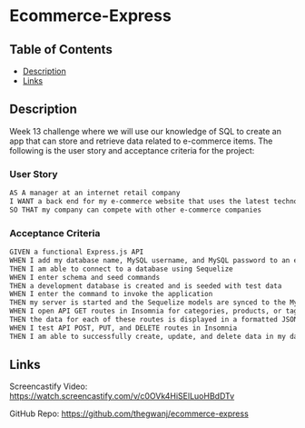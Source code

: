 # Ecommerce-Express
## Table of Contents
- [Description](#description)
- [Links](#links)

## Description 
Week 13 challenge where we will use our knowledge of SQL to create an app that can store and retrieve data related to e-commerce items. The following is the user story and acceptance criteria for the project:

### User Story

```md
AS A manager at an internet retail company
I WANT a back end for my e-commerce website that uses the latest technologies
SO THAT my company can compete with other e-commerce companies
```

### Acceptance Criteria

```md
GIVEN a functional Express.js API
WHEN I add my database name, MySQL username, and MySQL password to an environment variable file
THEN I am able to connect to a database using Sequelize
WHEN I enter schema and seed commands
THEN a development database is created and is seeded with test data
WHEN I enter the command to invoke the application
THEN my server is started and the Sequelize models are synced to the MySQL database
WHEN I open API GET routes in Insomnia for categories, products, or tags
THEN the data for each of these routes is displayed in a formatted JSON
WHEN I test API POST, PUT, and DELETE routes in Insomnia
THEN I am able to successfully create, update, and delete data in my database
```

## Links
Screencastify Video: https://watch.screencastify.com/v/c0OVk4HiSElLuoHBdDTv

GitHub Repo: https://github.com/thegwanj/ecommerce-express
